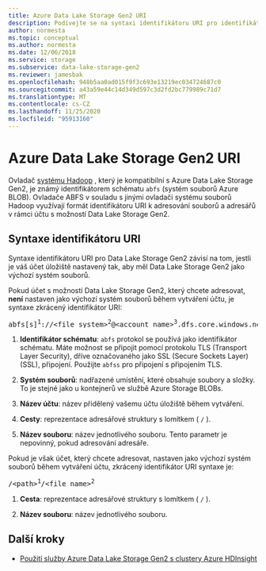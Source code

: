 ```yaml
---
title: Azure Data Lake Storage Gen2 URI
description: Podívejte se na syntaxi identifikátoru URI pro identifikátor schématu ABFS, který představuje ovladač systému souborů blob Azure (ovladač systému Hadoop pro Azure Data Lake Storage Gen2).
author: normesta
ms.topic: conceptual
ms.author: normesta
ms.date: 12/06/2018
ms.service: storage
ms.subservice: data-lake-storage-gen2
ms.reviewer: jamesbak
ms.openlocfilehash: 948b5aa0ad015f9f3c693e13219ec034724687c0
ms.sourcegitcommit: a43a59e44c14d349d597c3d2fd2bc779989c71d7
ms.translationtype: MT
ms.contentlocale: cs-CZ
ms.lasthandoff: 11/25/2020
ms.locfileid: "95913160"
---
```

# <a name="use-the-azure-data-lake-storage-gen2-uri"></a>Azure Data Lake Storage Gen2 URI

Ovladač [systému Hadoop](https://www.aosabook.org/en/hdfs.html) , který je kompatibilní s Azure Data Lake Storage Gen2, je známý identifikátorem schématu `abfs` (systém souborů Azure BLOB). Ovladače ABFS v souladu s jinými ovladači systému souborů Hadoop využívají formát identifikátoru URI k adresování souborů a adresářů v rámci účtu s možností Data Lake Storage Gen2.

## <a name="uri-syntax"></a>Syntaxe identifikátoru URI

Syntaxe identifikátoru URI pro Data Lake Storage Gen2 závisí na tom, jestli je váš účet úložiště nastavený tak, aby měl Data Lake Storage Gen2 jako výchozí systém souborů.

Pokud účet s možností Data Lake Storage Gen2, který chcete adresovat, **není** nastaven jako výchozí systém souborů během vytváření účtu, je syntaxe zkrácený identifikátor URI:

<pre>abfs[s]<sup>1</sup>://&lt;file_system&gt;<sup>2</sup>@&lt;account_name&gt;<sup>3</sup>.dfs.core.windows.net/&lt;path&gt;<sup>4</sup>/&lt;file_name&gt;<sup>5</sup></pre>

1. **Identifikátor schématu**: `abfs` protokol se používá jako identifikátor schématu. Máte možnost se připojit pomocí protokolu TLS (Transport Layer Security), dříve označovaného jako SSL (Secure Sockets Layer) (SSL), připojení. Použijte `abfss` pro připojení s připojením TLS.

2. **Systém souborů**: nadřazené umístění, které obsahuje soubory a složky. To je stejné jako u kontejnerů ve službě Azure Storage BLOBs.

3. **Název účtu**: název přidělený vašemu účtu úložiště během vytváření.

4. **Cesty**: reprezentace adresářové struktury s lomítkem ( `/` ).

5. **Název souboru**: název jednotlivého souboru. Tento parametr je nepovinný, pokud adresování adresáře.

Pokud je však účet, který chcete adresovat, nastaven jako výchozí systém souborů během vytváření účtu, zkrácený identifikátor URI syntaxe je:

<pre>/&lt;path&gt;<sup>1</sup>/&lt;file_name&gt;<sup>2</sup></pre>

1. **Cesta**: reprezentace adresářové struktury s lomítkem ( `/` ).

2. **Název souboru**: název jednotlivého souboru.


## <a name="next-steps"></a>Další kroky

- [Použití služby Azure Data Lake Storage Gen2 s clustery Azure HDInsight](../../hdinsight/hdinsight-hadoop-use-data-lake-storage-gen2.md?toc=%2fazure%2fstorage%2fblobs%2ftoc.json)